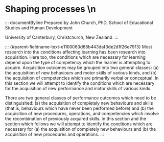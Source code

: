 # Shaping processes \n

::: documentByline
Prepared by John Church, PhD, School of Educational Studies and Human
Development

University of Canterbury, Christchurch, New Zealand.
:::

::: {#parent-fieldname-text-e1100063d85b443daf3de2d1f26e7913}
Most research into the conditions affecting learning has been research
into acquisition. Here too, the conditions which are necessary for
learning depend upon the type of competency which the learner is
attempting to acquire. Acquisition outcomes may be grouped into two
general classes: (a) the acquisition of new behaviours and motor skills
of various kinds, and (b) the acquisition of competencies which are
primarily verbal or conceptual. In this section we will attempt to
identify the conditions which are necessary for the acquisition of new
performance and motor skills of various kinds.

There are two general classes of performance outcomes which need to be
distinguished: (a) the acquisition of completely new behaviours and
skills (that is, behaviours which have never been performed before) and
(b) the acquisition of new procedures, operations, and competencies
which involve the recombination of previously acquired skills. In this
section and the section which follows we will attempt to identify the
conditions which are necessary for (a) the acquisition of completely new
behaviours and (b) the acquisition of new procedures and operations.
:::

